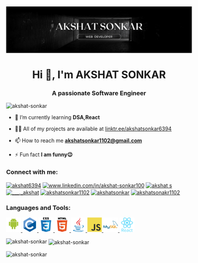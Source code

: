 ![logo](https://github.com/akshat-sonkar/Akshat-Sonkar/blob/main/GITHUB.png)
<h1 align="center">Hi 👋, I'm AKSHAT SONKAR</h1>
<h3 align="center">A passionate Software Engineer </h3>


<p align="left"> <img src="https://komarev.com/ghpvc/?username=akshat-sonkar&label=Profile%20views&color=0e75b6&style=flat" alt="akshat-sonkar" /> </p>

- 🌱 I’m currently learning **DSA,React**

- 👨‍💻 All of my projects are available at [linktr.ee/akshatsonkar6394](linktr.ee/akshatsonkar6394)

- 📫 How to reach me **akshatsonkar1102@gmail.com**

- ⚡ Fun fact **I am funny😉**

<h3 align="left">Connect with me:</h3>
<p align="left">
<a href="https://twitter.com/akshat6394" target="blank"><img align="center" src="https://raw.githubusercontent.com/rahuldkjain/github-profile-readme-generator/master/src/images/icons/Social/twitter.svg" alt="akshat6394" height="30" width="40" /></a>
<a href="https://linkedin.com/in/www.linkedin.com/in/akshat-sonkar100" target="blank"><img align="center" src="https://raw.githubusercontent.com/rahuldkjain/github-profile-readme-generator/master/src/images/icons/Social/linked-in-alt.svg" alt="www.linkedin.com/in/akshat-sonkar100" height="30" width="40" /></a>
<a href="https://fb.com/akshat s" target="blank"><img align="center" src="https://raw.githubusercontent.com/rahuldkjain/github-profile-readme-generator/master/src/images/icons/Social/facebook.svg" alt="akshat s" height="30" width="40" /></a>
<a href="https://instagram.com/___._akshat" target="blank"><img align="center" src="https://raw.githubusercontent.com/rahuldkjain/github-profile-readme-generator/master/src/images/icons/Social/instagram.svg" alt="___._akshat" height="30" width="40" /></a>
<a href="https://www.hackerrank.com/akshatsonkar1102" target="blank"><img align="center" src="https://raw.githubusercontent.com/rahuldkjain/github-profile-readme-generator/master/src/images/icons/Social/hackerrank.svg" alt="akshatsonkar1102" height="30" width="40" /></a>
<a href="https://www.leetcode.com/akshatsonkar" target="blank"><img align="center" src="https://raw.githubusercontent.com/rahuldkjain/github-profile-readme-generator/master/src/images/icons/Social/leet-code.svg" alt="akshatsonkar" height="30" width="40" /></a>
<a href="https://auth.geeksforgeeks.org/user/akshatsonakr1102" target="blank"><img align="center" src="https://raw.githubusercontent.com/rahuldkjain/github-profile-readme-generator/master/src/images/icons/Social/geeks-for-geeks.svg" alt="akshatsonakr1102" height="30" width="40" /></a>
</p>
<h3 align="left">Languages and Tools:</h3>
<p align="left"> <a href="https://developer.android.com" target="_blank" rel="noreferrer"> <img src="https://raw.githubusercontent.com/devicons/devicon/master/icons/android/android-original-wordmark.svg" alt="android" width="40" height="40"/> </a> <a href="https://www.cprogramming.com/" target="_blank" rel="noreferrer"> <img src="https://raw.githubusercontent.com/devicons/devicon/master/icons/c/c-original.svg" alt="c" width="40" height="40"/> </a> <a href="https://www.w3schools.com/css/" target="_blank" rel="noreferrer"> <img src="https://raw.githubusercontent.com/devicons/devicon/master/icons/css3/css3-original-wordmark.svg" alt="css3" width="40" height="40"/> </a> <a href="https://www.w3.org/html/" target="_blank" rel="noreferrer"> <img src="https://raw.githubusercontent.com/devicons/devicon/master/icons/html5/html5-original-wordmark.svg" alt="html5" width="40" height="40"/> </a> <a href="https://www.java.com" target="_blank" rel="noreferrer"> <img src="https://raw.githubusercontent.com/devicons/devicon/master/icons/java/java-original.svg" alt="java" width="40" height="40"/> </a> <a href="https://developer.mozilla.org/en-US/docs/Web/JavaScript" target="_blank" rel="noreferrer"> <img src="https://raw.githubusercontent.com/devicons/devicon/master/icons/javascript/javascript-original.svg" alt="javascript" width="40" height="40"/> </a> <a href="https://www.mysql.com/" target="_blank" rel="noreferrer"> <img src="https://raw.githubusercontent.com/devicons/devicon/master/icons/mysql/mysql-original-wordmark.svg" alt="mysql" width="40" height="40"/> </a> <a href="https://reactjs.org/" target="_blank" rel="noreferrer"> <img src="https://raw.githubusercontent.com/devicons/devicon/master/icons/react/react-original-wordmark.svg" alt="react" width="40" height="40"/> </a> </p>

<p><img align="left" src="https://github-readme-stats.vercel.app/api/top-langs?username=akshat-sonkar&show_icons=true&locale=en&layout=compact" alt="akshat-sonkar" /></p>

<p>&nbsp;<img align="center" src="https://github-readme-stats.vercel.app/api?username=akshat-sonkar&show_icons=true&locale=en" alt="akshat-sonkar" /></p>

<p><img align="center" src="https://github-readme-streak-stats.herokuapp.com/?user=akshat-sonkar&" alt="akshat-sonkar" /></p>
